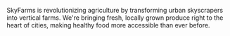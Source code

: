 SkyFarms is revolutionizing agriculture by transforming urban skyscrapers into vertical farms. We're bringing fresh, locally grown produce right to the heart of cities, making healthy food more accessible than ever before.
 
 
